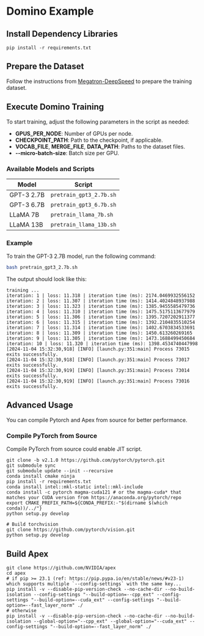# Domino Example

## Install Dependency Libraries
```
pip install -r requirements.txt
```

## Prepare the Dataset
Follow the instructions from [Megatron-DeepSpeed](https://github.com/deepspeedai/Megatron-DeepSpeed/tree/main/examples_deepspeed/universal_checkpointing#download-and-pre-process-training-dataset) to prepare the training dataset.

## Execute Domino Training

To start training, adjust the following parameters in the script as needed:

- **GPUS_PER_NODE**: Number of GPUs per node.
- **CHECKPOINT_PATH**: Path to the checkpoint, if applicable.
- **VOCAB_FILE**, **MERGE_FILE**, **DATA_PATH**: Paths to the dataset files.
- **--micro-batch-size**: Batch size per GPU.

### Available Models and Scripts

| Model      | Script                   |
|------------|--------------------------|
| GPT-3 2.7B | `pretrain_gpt3_2.7b.sh`  |
| GPT-3 6.7B | `pretrain_gpt3_6.7b.sh`  |
| LLaMA 7B   | `pretrain_llama_7b.sh`   |
| LLaMA 13B  | `pretrain_llama_13b.sh`  |

### Example

To train the GPT-3 2.7B model, run the following command:

```bash
bash pretrain_gpt3_2.7b.sh
```

The output should look like this:

```
training ...
iteration: 1 | loss: 11.318 | iteration time (ms): 2174.0469932556152
iteration: 2 | loss: 11.307 | iteration time (ms): 1414.4024848937988
iteration: 3 | loss: 11.323 | iteration time (ms): 1385.9455585479736
iteration: 4 | loss: 11.310 | iteration time (ms): 1475.5175113677979
iteration: 5 | loss: 11.306 | iteration time (ms): 1395.7207202911377
iteration: 6 | loss: 11.315 | iteration time (ms): 1392.2104835510254
iteration: 7 | loss: 11.314 | iteration time (ms): 1402.6703834533691
iteration: 8 | loss: 11.309 | iteration time (ms): 1450.613260269165
iteration: 9 | loss: 11.305 | iteration time (ms): 1473.1688499450684
iteration: 10 | loss: 11.320 | iteration time (ms): 1398.4534740447998
[2024-11-04 15:32:30,918] [INFO] [launch.py:351:main] Process 73015 exits successfully.
[2024-11-04 15:32:30,918] [INFO] [launch.py:351:main] Process 73017 exits successfully.
[2024-11-04 15:32:30,919] [INFO] [launch.py:351:main] Process 73014 exits successfully.
[2024-11-04 15:32:30,919] [INFO] [launch.py:351:main] Process 73016 exits successfully.
```

## Advanced Usage
You can compile Pytorch and Apex from source for better performance.

### Compile PyTorch from Source
Compile PyTorch from source could enable JIT script.
```
git clone -b v2.1.0 https://github.com/pytorch/pytorch.git
git submodule sync
git submodule update --init --recursive
conda install cmake ninja
pip install -r requirements.txt
conda install intel::mkl-static intel::mkl-include
conda install -c pytorch magma-cuda121 # or the magma-cuda* that matches your CUDA version from https://anaconda.org/pytorch/repo
export CMAKE_PREFIX_PATH=${CONDA_PREFIX:-"$(dirname $(which conda))/../"}
python setup.py develop

# Build torchvision
git clone https://github.com/pytorch/vision.git
python setup.py develop
```

## Build Apex
```
git clone https://github.com/NVIDIA/apex
cd apex
# if pip >= 23.1 (ref: https://pip.pypa.io/en/stable/news/#v23-1) which supports multiple `--config-settings` with the same key...
pip install -v --disable-pip-version-check --no-cache-dir --no-build-isolation --config-settings "--build-option=--cpp_ext" --config-settings "--build-option=--cuda_ext" --config-settings "--build-option=--fast_layer_norm" ./
# otherwise
pip install -v --disable-pip-version-check --no-cache-dir --no-build-isolation --global-option="--cpp_ext" --global-option="--cuda_ext" --config-settings "--build-option=--fast_layer_norm" ./
```